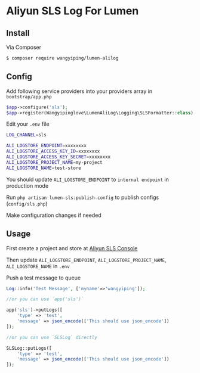 # Aliyun SLS Log For Lumen


## Install

Via Composer

``` bash
$ composer require wangyiping/lumen-alilog
```

## Config

Add following service providers into your providers array in `bootstrap/app.php`

```php
$app->configure('sls');
$app->register(Wangyipinglove\LumenAliLog\Logging\SLSFormatter::class);
```

Edit your `.env` file

```bash
LOG_CHANNEL=sls

ALI_LOGSTORE_ENDPOINT=xxxxxxxx
ALI_LOGSTORE_ACCESS_KEY_ID=xxxxxxxx
ALI_LOGSTORE_ACCESS_KEY_SECRET=xxxxxxxx
ALI_LOGSTORE_PROJECT_NAME=my-project
ALI_LOGSTORE_NAME=test-store
```
You should update `ALI_LOGSTORE_ENDPOINT` to `internal endpoint` in production mode

Run `php artisan lumen-sls:publish-config` to publish configs (`config/sls.php`)

Make configuration changes if needed

## Usage

First create a project and store at [Aliyun SLS Console](https://sls.console.aliyun.com/)

Then update `ALI_LOGSTORE_ENDPOINT`, `ALI_LOGSTORE_PROJECT_NAME`, `ALI_LOGSTORE_NAME` in `.env`

Push a test message to queue

```php
Log::info('Test Message', ['myname'=>'wangyiping']);

//or you can use `app('sls')` 

app('sls')->putLogs([
	'type' => 'test',
	'message' => json_encode(['This should use json_encode'])
]);

//or you can use `SLSLog` directly 

SLSLog::putLogs([
	'type' => 'test',
	'message' => json_encode(['This should use json_encode'])
]);
```
